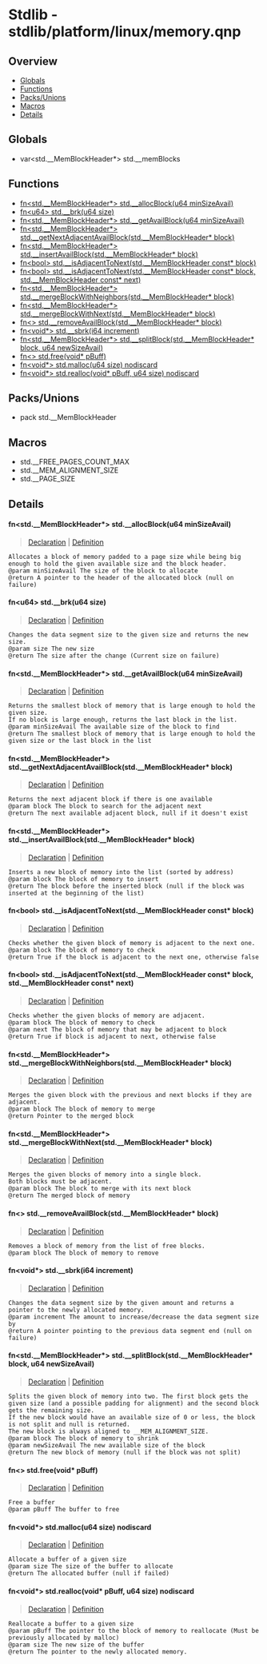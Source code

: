 
# Stdlib - stdlib/platform/linux/memory.qnp

## Overview
 - [Globals](#globals)
 - [Functions](#functions)
 - [Packs/Unions](#packs-unions)
 - [Macros](#macros)
 - [Details](#details)


## Globals
 - var\<std.__MemBlockHeader*\> std.__memBlocks

## Functions
 - [fn\<std.__MemBlockHeader*\> std.__allocBlock(u64 minSizeAvail)](#ref_5284f03abb7acb24462f8a7a937481d7)
 - [fn\<u64\> std.__brk(u64 size)](#ref_d968550035e40ca21779cf81106ff600)
 - [fn\<std.__MemBlockHeader*\> std.__getAvailBlock(u64 minSizeAvail)](#ref_b8c5fcfbee1b566cc69717ae5f71d896)
 - [fn\<std.__MemBlockHeader*\> std.__getNextAdjacentAvailBlock(std.__MemBlockHeader* block)](#ref_4822d47537586388e702754cc7c5c6d4)
 - [fn\<std.__MemBlockHeader*\> std.__insertAvailBlock(std.__MemBlockHeader* block)](#ref_c95af63a38bc955dad2fb2bcc24d0568)
 - [fn\<bool\> std.__isAdjacentToNext(std.__MemBlockHeader const* block)](#ref_cf9261bf2502ba87a6bf1484107500fa)
 - [fn\<bool\> std.__isAdjacentToNext(std.__MemBlockHeader const* block, std.__MemBlockHeader const* next)](#ref_0c8c089dc1a1dba19674f2c657c8cb5b)
 - [fn\<std.__MemBlockHeader*\> std.__mergeBlockWithNeighbors(std.__MemBlockHeader* block)](#ref_e1595932126d7e8bcbe0747eb7b7aff5)
 - [fn\<std.__MemBlockHeader*\> std.__mergeBlockWithNext(std.__MemBlockHeader* block)](#ref_cd1c3a148ca6c80a4ca20106fcd487c2)
 - [fn\<\> std.__removeAvailBlock(std.__MemBlockHeader* block)](#ref_b6d3e3920cc7b0f2330772916ff4fb9d)
 - [fn\<void*\> std.__sbrk(i64 increment)](#ref_9ef372736f3a8d4ad83e20374764ab82)
 - [fn\<std.__MemBlockHeader*\> std.__splitBlock(std.__MemBlockHeader* block, u64 newSizeAvail)](#ref_1dbf5eac888d340741bd2677467ed627)
 - [fn\<\> std.free(void* pBuff)](#ref_d9a2acfa92c7e2a645dc38c9a0695836)
 - [fn\<void*\> std.malloc(u64 size) nodiscard](#ref_ed884f46d3fc4317f94703c1c65177b4)
 - [fn\<void*\> std.realloc(void* pBuff, u64 size) nodiscard](#ref_04a1fa7a62588505a449a3b241dbaab1)

## Packs/Unions
 - pack std.__MemBlockHeader

## Macros
 - std.__FREE_PAGES_COUNT_MAX
 - std.__MEM_ALIGNMENT_SIZE
 - std.__PAGE_SIZE

## Details
#### <a id="ref_5284f03abb7acb24462f8a7a937481d7"/>fn\<std.__MemBlockHeader*\> std.__allocBlock(u64 minSizeAvail)
> [Declaration](/stdlib/platform/linux/memory.qnp?plain=1#L83) | [Definition](/stdlib/platform/linux/memory.qnp?plain=1#L220)
```qinp
Allocates a block of memory padded to a page size while being big enough to hold the given available size and the block header.
@param minSizeAvail The size of the block to allocate
@return A pointer to the header of the allocated block (null on failure)
```
#### <a id="ref_d968550035e40ca21779cf81106ff600"/>fn\<u64\> std.__brk(u64 size)
> [Declaration](/stdlib/platform/linux/memory.qnp?plain=1#L22) | [Definition](/stdlib/platform/linux/memory.qnp?plain=1#L94)
```qinp
Changes the data segment size to the given size and returns the new size.
@param size The new size
@return The size after the change (Current size on failure)
```
#### <a id="ref_b8c5fcfbee1b566cc69717ae5f71d896"/>fn\<std.__MemBlockHeader*\> std.__getAvailBlock(u64 minSizeAvail)
> [Declaration](/stdlib/platform/linux/memory.qnp?plain=1#L33) | [Definition](/stdlib/platform/linux/memory.qnp?plain=1#L105)
```qinp
Returns the smallest block of memory that is large enough to hold the given size.
If no block is large enough, returns the last block in the list.
@param minSizeAvail The available size of the block to find
@return The smallest block of memory that is large enough to hold the given size or the last block in the list
```
#### <a id="ref_4822d47537586388e702754cc7c5c6d4"/>fn\<std.__MemBlockHeader*\> std.__getNextAdjacentAvailBlock(std.__MemBlockHeader* block)
> [Declaration](/stdlib/platform/linux/memory.qnp?plain=1#L38) | [Definition](/stdlib/platform/linux/memory.qnp?plain=1#L119)
```qinp
Returns the next adjacent block if there is one available
@param block The block to search for the adjacent next
@return The next available adjacent block, null if it doesn't exist
```
#### <a id="ref_c95af63a38bc955dad2fb2bcc24d0568"/>fn\<std.__MemBlockHeader*\> std.__insertAvailBlock(std.__MemBlockHeader* block)
> [Declaration](/stdlib/platform/linux/memory.qnp?plain=1#L43) | [Definition](/stdlib/platform/linux/memory.qnp?plain=1#L133)
```qinp
Inserts a new block of memory into the list (sorted by address)
@param block The block of memory to insert
@return The block before the inserted block (null if the block was inserted at the beginning of the list)
```
#### <a id="ref_cf9261bf2502ba87a6bf1484107500fa"/>fn\<bool\> std.__isAdjacentToNext(std.__MemBlockHeader const* block)
> [Declaration](/stdlib/platform/linux/memory.qnp?plain=1#L66) | [Definition](/stdlib/platform/linux/memory.qnp?plain=1#L195)
```qinp
Checks whether the given block of memory is adjacent to the next one.
@param block The block of memory to check
@return True if the block is adjacent to the next one, otherwise false
```
#### <a id="ref_0c8c089dc1a1dba19674f2c657c8cb5b"/>fn\<bool\> std.__isAdjacentToNext(std.__MemBlockHeader const* block, std.__MemBlockHeader const* next)
> [Declaration](/stdlib/platform/linux/memory.qnp?plain=1#L73) | [Definition](/stdlib/platform/linux/memory.qnp?plain=1#L202)
```qinp
Checks whether the given blocks of memory are adjacent.
@param block The block of memory to check
@param next The block of memory that may be adjacent to block
@return True if block is adjacent to next, otherwise false
```
#### <a id="ref_e1595932126d7e8bcbe0747eb7b7aff5"/>fn\<std.__MemBlockHeader*\> std.__mergeBlockWithNeighbors(std.__MemBlockHeader* block)
> [Declaration](/stdlib/platform/linux/memory.qnp?plain=1#L78) | [Definition](/stdlib/platform/linux/memory.qnp?plain=1#L208)
```qinp
Merges the given block with the previous and next blocks if they are adjacent.
@param block The block of memory to merge
@return Pointer to the merged block
```
#### <a id="ref_cd1c3a148ca6c80a4ca20106fcd487c2"/>fn\<std.__MemBlockHeader*\> std.__mergeBlockWithNext(std.__MemBlockHeader* block)
> [Declaration](/stdlib/platform/linux/memory.qnp?plain=1#L61) | [Definition](/stdlib/platform/linux/memory.qnp?plain=1#L184)
```qinp
Merges the given blocks of memory into a single block.
Both blocks must be adjacent.
@param block The block to merge with its next block
@return The merged block of memory
```
#### <a id="ref_b6d3e3920cc7b0f2330772916ff4fb9d"/>fn\<\> std.__removeAvailBlock(std.__MemBlockHeader* block)
> [Declaration](/stdlib/platform/linux/memory.qnp?plain=1#L47) | [Definition](/stdlib/platform/linux/memory.qnp?plain=1#L155)
```qinp
Removes a block of memory from the list of free blocks.
@param block The block of memory to remove
```
#### <a id="ref_9ef372736f3a8d4ad83e20374764ab82"/>fn\<void*\> std.__sbrk(i64 increment)
> [Declaration](/stdlib/platform/linux/memory.qnp?plain=1#L27) | [Definition](/stdlib/platform/linux/memory.qnp?plain=1#L97)
```qinp
Changes the data segment size by the given amount and returns a pointer to the newly allocated memory.
@param increment The amount to increase/decrease the data segment size by
@return A pointer pointing to the previous data segment end (null on failure)
```
#### <a id="ref_1dbf5eac888d340741bd2677467ed627"/>fn\<std.__MemBlockHeader*\> std.__splitBlock(std.__MemBlockHeader* block, u64 newSizeAvail)
> [Declaration](/stdlib/platform/linux/memory.qnp?plain=1#L55) | [Definition](/stdlib/platform/linux/memory.qnp?plain=1#L168)
```qinp
Splits the given block of memory into two. The first block gets the given size (and a possible padding for alignment) and the second block gets the remaining size.
If the new block would have an available size of 0 or less, the block is not split and null is returned.
The new block is always aligned to __MEM_ALIGNMENT_SIZE.
@param block The block of memory to shrink
@param newSizeAvail The new available size of the block
@return The new block of memory (null if the block was not split)
```
#### <a id="ref_d9a2acfa92c7e2a645dc38c9a0695836"/>fn\<\> std.free(void* pBuff)
> [Declaration](/stdlib/memory.qnp?plain=1#L44) | [Definition](/stdlib/platform/linux/memory.qnp?plain=1#L303)
```qinp
Free a buffer
@param pBuff The buffer to free
```
#### <a id="ref_ed884f46d3fc4317f94703c1c65177b4"/>fn\<void*\> std.malloc(u64 size) nodiscard
> [Declaration](/stdlib/memory.qnp?plain=1#L34) | [Definition](/stdlib/platform/linux/memory.qnp?plain=1#L233)
```qinp
Allocate a buffer of a given size
@param size The size of the buffer to allocate
@return The allocated buffer (null if failed)
```
#### <a id="ref_04a1fa7a62588505a449a3b241dbaab1"/>fn\<void*\> std.realloc(void* pBuff, u64 size) nodiscard
> [Declaration](/stdlib/memory.qnp?plain=1#L40) | [Definition](/stdlib/platform/linux/memory.qnp?plain=1#L255)
```qinp
Reallocate a buffer to a given size
@param pBuff The pointer to the block of memory to reallocate (Must be previously allocated by malloc)
@param size The new size of the buffer
@return The pointer to the newly allocated memory.
```

